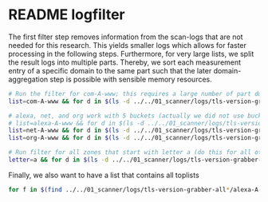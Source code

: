 # README logfilter

The first filter step removes information from the scan-logs that are not needed for this research. This yields smaller logs which allows for faster processing in the following steps.
Furthermore, for very large lists, we split the result logs into multiple parts. Thereby, we sort each measurement entry of a specific domain to the same part such that the later domain-aggregation step is possible with sensible memory resources.



```bash
# Run the filter for com-A-www; this requires a large number of part due to the huge number of domains
list=com-A-www && for d in $(ls -d ../../01_scanner/logs/tls-version-grabber-all*/${list} | grep -v '\-A$'); do echo "--- START $d" && python3 tls13version_logfilter_run.py --buckets 50 --basedir $d/; echo -e "--- DONE $d\n\n"; done;

# alexa, net, and org work with 5 buckets (actually we did not use buckets for alexa)
# list=alexa-A-www && for d in $(ls -d ../../01_scanner/logs/tls-version-grabber-all*/${list} | grep -v '\-A$'); do echo "--- START $d" && python3 tls13version_logfilter_run.py --buckets 5 --basedir $d/; echo -e "--- DONE $d\n\n"; done;
list=net-A-www && for d in $(ls -d ../../01_scanner/logs/tls-version-grabber-all*/${list} | grep -v '\-A$'); do echo "--- START $d" && python3 tls13version_logfilter_run.py --buckets 5 --basedir $d/; echo -e "--- DONE $d\n\n"; done;
list=org-A-www && for d in $(ls -d ../../01_scanner/logs/tls-version-grabber-all*/${list} | grep -v '\-A$'); do echo "--- START $d" && python3 tls13version_logfilter_run.py --buckets 5 --basedir $d/; echo -e "--- DONE $d\n\n"; done;

# Run filter for all zones that start with letter a (do this for all other letters in parallel, too, but not in parallel with the large lists above)
letter=a && for d in $(ls -d ../../01_scanner/logs/tls-version-grabber-all*/${letter}* | grep -v '\-A$'); do echo "--- START $d" && python3 tls13version_logfilter_run.py --buckets 0 --basedir $d/; echo -e "--- DONE $d\n\n"; done;
```

Finally, we also want to have a list that contains all toplists
```bash
for f in $(find ../../01_scanner/logs/tls-version-grabber-all*/alexa-A-www/ ../../01_scanner/logs/tls-version-grabber-all*/umbrella-A-www/ ../../01_scanner/logs/tls-version-grabber-all*/majestic-A-www/ -type f); do b=$(echo $f | python -c 'import sys; toplistname = "toplistsAlexaUmbrellaMajestic-A-www"; f = sys.stdin.read().rstrip("\n"); path = f.split("/"); path_index_list = 1; path_index_filename = -1; path[path_index_list] = toplistname; filename = path[path_index_filename].split("_"); filename_index_list = 1; filename[filename_index_list] = toplistname; path[path_index_filename] = "_".join(filename); print("/".join(path))') && echo "$(date +%F_%Hh-%Mm-%Ss_%Z) copy $f --> $b" && mkdir -p $(dirname $b) && cat $f >> $b; done;
 ```
 